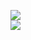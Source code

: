 [![](https://img.shields.io/badge/Made%20With-Github%20Spray-lightgrey.svg?style=for-the-badge&logo=github)](https://github.com/Annihil/github-spray#31827)  
[![](https://i.imgur.com/2DrTn0Z.gif)](https://github.com/Annihil/github-spray)